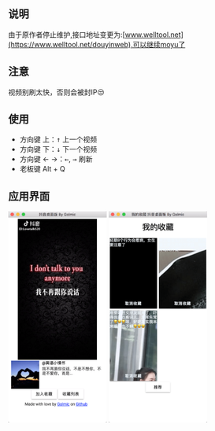## 说明
由于原作者停止维护,接口地址变更为:[www.welltool.net](https://www.welltool.net/douyinweb),可以继续moyu了

## 注意
视频别刷太快，否则会被封IP😒

## 使用

- 方向键 上：<kbd>↑</kbd> 上一个视频
- 方向键 下：<kbd>↓</kbd> 下一个视频
- 方向键 ← →：<kbd>←</kbd>, <kbd>→</kbd> 刷新
- 老板键 Alt + Q


## 应用界面

<div style='display:"inline"'>
<img src="./screenshot/1.png" width="200">
<img src="./screenshot/2.png" width="200">
</div>
